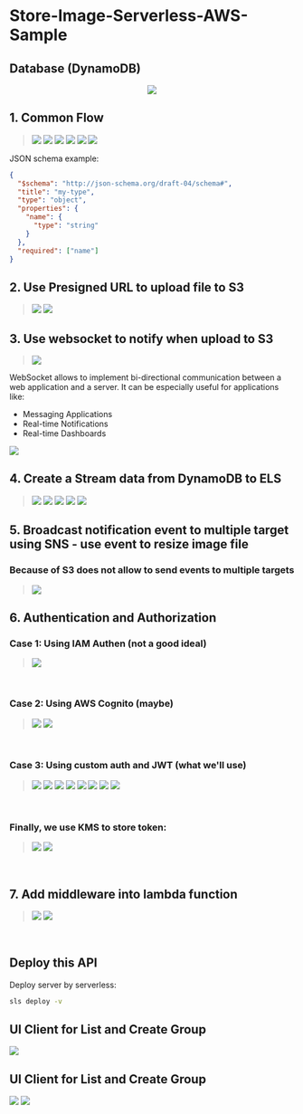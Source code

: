 # Store-Image-Serverless-AWS-Sample
## Database (DynamoDB)
<p align='center'><img src="images\store-image-db.png"></p>

## 1. Common Flow
  > <img src="images\lambda_intergration_mode.png">
  > <img src="images\Same-Origin-Requests-Policy.png">
  > <img src="images\Cross-Origin-Request.png">
  > <img src="images\preflight-response.png">
  > <img src="images\request-validation.png">
  > <img src="images\validating-json-schema.png">

JSON schema example:
```json
{
  "$schema": "http://json-schema.org/draft-04/schema#",
  "title": "my-type",
  "type": "object",
  "properties": {
    "name": {
      "type": "string"
    }
  },
  "required": ["name"]
}
```

## 2. Use Presigned URL to upload file to S3
  > <img src="images\file-upload-presigned-url.png">
  > <img src="images\file-upload-notification.png">

## 3. Use websocket to notify when upload to S3
  > <img src="images\what-is-websocket.png">

WebSocket allows to implement bi-directional communication between a web application and a server. It can be especially useful for applications like:
* Messaging Applications
* Real-time Notifications
* Real-time Dashboards

<img src="images\websocket-connectionID.png">

## 4. Create a Stream data from DynamoDB to ELS
  > <img src="images\data-stream.png">
  > <img src="images\data-stream-kinesis.png">
  > <img src="images\data-stream-dynamodb.png">
  > <img src="images\data-stream-dynamodb-2.png">
  > <img src="images\ELS-Kibana-Dynamo.png">

## 5. Broadcast notification event to multiple target using SNS - use event to resize image file
### Because of S3 does not allow to send events to multiple targets
  > <img src="images\resize-image.png">

## 6. Authentication and Authorization
### **Case 1: Using IAM Authen (not a good ideal)**
  > <img src="images\iam-authen.png">
<br/>

### **Case 2: Using AWS Cognito (maybe)**
  > <img src="images\cognito-authen.png">
  > <img src="images\cognito-federated-identity.png">
<br/>

### **Case 3: Using custom auth and JWT (what we'll use)**
  > <img src="images\custom-authorizer.png">
  > <img src="images\custom-authorization-2.png">
  > <img src="images\oauth-origin.png">
  > <img src="images\oauth-solution.png">
  > <img src="images\oauth-flow.png">
  > <img src="images\auth0-flow.png">
  > <img src="images\HS256-symmetric.png">
  > <img src="images\RS256-asymmetric.png">
<br/>

### **Finally, we use KMS to store token:**
  > <img src="images\contralize-config.png">
  > <img src="images\kms-aws.png">
<br/>

## 7. Add middleware into lambda function
 > <img src="images\middy-middleware.png">
 > <img src="images\available-middleware.png">
<br/>

## Deploy this API
Deploy server by serverless:
```bash
sls deploy -v
```

## UI Client for List and Create Group
<img src="images\UI-Group.png">

## UI Client for List and Create Group
<img src="images\UI-image-2.png">
<img src="images\UI-image.png">